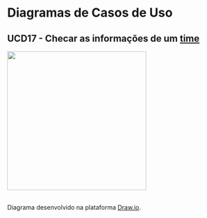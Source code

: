 # Diagramas de Casos de Uso

## UCD17 - Checar as informações de um <a href="../../lexico/#time">time</a>

<div class="toolgrid">
	<div>
        <img height="320px" src="../imagens/informacoes_time.png"> 
    </div>
</div>

</br>
<p align="justify">Diagrama desenvolvido na plataforma <a href = "https://app.diagrams.net/">Draw.io</a>.</p>